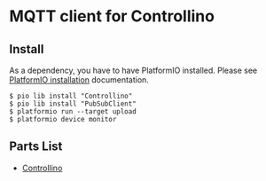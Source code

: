 # MQTT client for Controllino

## Install

As a dependency, you have to have PlatformIO installed. Please see [PlatformIO installation] documentation.

```
$ pio lib install "Controllino"
$ pio lib install "PubSubClient"
$ platformio run --target upload
$ platformio device monitor
```

## Parts List

* [Controllino]

[PlatformIO installation]: http://docs.platformio.org/en/latest/installation.html
[Controllino]: https://controllino.biz/

